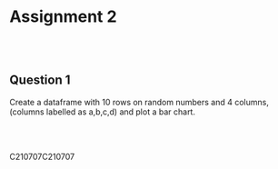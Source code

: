 # Assignment 2

<br><br>

## Question 1
Create a dataframe with 10 rows on random numbers and 4 columns, (columns labelled as a,b,c,d) and plot a bar chart.

<br><br>

C210707C210707
